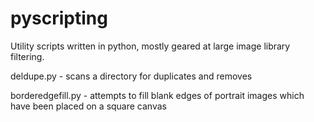 # pyscripting
Utility scripts written in python, mostly geared at large image library filtering. 

deldupe.py - scans a directory for duplicates and removes

borderedgefill.py - attempts to fill blank edges of portrait images which have been placed on a square canvas
